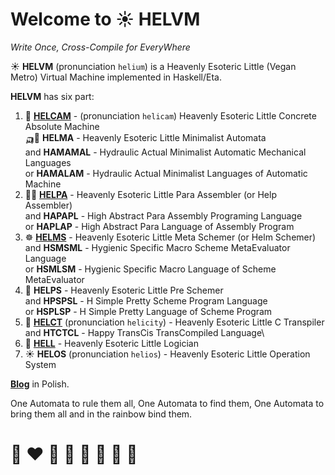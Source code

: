 # Welcome to ☀️ HELVM 

*Write Once, Cross-Compile for EveryWhere*

☀️ **HELVM** (pronunciation `helium`) is a Heavenly Esoteric Little (Vegan Metro) Virtual Machine implemented in Haskell/Eta.

**HELVM** has six part:
1. 🚁 **[HELCAM](helcam)** - (pronunciation `helicam`) Heavenly Esoteric Little Concrete Absolute Machine\
  🛺🚗 **HELMA** - Heavenly Esoteric Little Minimalist Automata\
and **HAMAMAL** - Hydraulic Actual Minimalist Automatic Mechanical Languages\
or **HAMALAM** - Hydraulic Actual Minimalist Languages of Automatic Machine
2. 🧑‍🏭 **[HELPA](helpa)** - Heavenly Esoteric Little Para Assembler (or Help Assembler)\
and **HAPAPL** - High Abstract Para Assembly Programing Language\
or **HAPLAP** - High Abstract Para Language of Assembly Program
3. ☸️ **[HELMS](helms)** - Heavenly Esoteric Little Meta Schemer (or Helm Schemer)\
and **HSMSML** - Hygienic Specific Macro Scheme MetaEvaluator Language \
or **HSMLSM**  - Hygienic Specific Macro Language of Scheme MetaEvaluator
4. 💁 **HELPS** - Heavenly Esoteric Little Pre Schemer \
and **HPSPSL** - H Simple Pretty Scheme Program Language\
or **HSPLSP** - H Simple Pretty Language of Scheme Program
5. 🦖 **[HELCT](helct)** (pronunciation `helicity`) - Heavenly Esoteric Little C Transpiler\
and **HTCTCL** - Happy TransCis TransCompiled Language\
6. 🧏 **[HELL](hell)** - Heavenly Esoteric Little Logician
7. ☀️ **HELOS** (pronunciation `helios`) - Heavenly Esoteric Little Operation System 

**[Blog](https://writeonly.github.io/projects/helvm)** in Polish.

<!-- https://en.wikipedia.org/wiki/README -->

One Automata to rule them all, One Automata to find them,
One Automata to bring them all and in the rainbow bind them.

<!--
Actual Minimal Automation Machine
Minimal Automata
-->

# 🌈 ❤️ 💛 💚 💙 🤍 🖤 🦄
